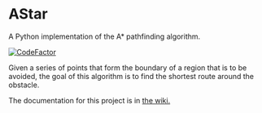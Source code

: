 # AStar
A Python implementation of the A* pathfinding algorithm.

[![CodeFactor](https://www.codefactor.io/repository/github/wrongsyntax/astar/badge)](https://www.codefactor.io/repository/github/wrongsyntax/astar)

Given a series of points that form the boundary of a region that is to be avoided, the goal of this algorithm is to find the shortest route around the obstacle.

The documentation for this project is in [the wiki.](https://github.com/wrongsyntax/AStar/wiki)
